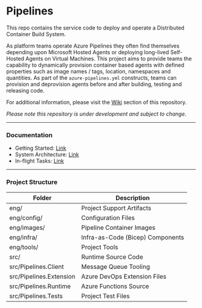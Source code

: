 # Pipelines

This repo contains the service code to deploy and operate a Distributed Container Build System.

As platform teams operate Azure Pipelines they often find themselves depending upon Microsoft Hosted Agents or deploying long-lived Self-Hosted Agents on Virtual Machines. This project aims to provide teams the capability to dynamically provision container based agents with defined properties such as image names / tags, location, namespaces and quantities. As part of the `azure-pipelines.yml` constructs, teams can provision and deprovision agents before and after building, testing and releasing code.

For additional information, please visit the [Wiki](https://github.com/ljtill/pipelines/wiki) section of this repository.

_Please note this repository is under development and subject to change._

---

### Documentation

- Getting Started: [Link](https://github.com/ljtill/pipelines/wiki/getting-started)
- System Architecture: [Link](https://github.com/ljtill/pipelines/wiki/system-architecture)
- In-flight Tasks: [Link](https://github.com/ljtill/pipelines/wiki/tasks)

---

### Project Structure

| Folder                  | Description                      |
| ----------------------- | -------------------------------- |
| eng/                    | Project Support Artifacts        |
| eng/config/             | Configuration Files              |
| eng/images/             | Pipeline Container Images        |
| eng/infra/              | Infra-as-Code (Bicep) Components |
| eng/tools/              | Project Tools                    |
| src/                    | Runtime Source Code              |
| src/Pipelines.Client    | Message Queue Tooling            |
| src/Pipelines.Extension | Azure DevOps Extension Files     |
| src/Pipelines.Runtime   | Azure Functions Source           |
| src/Pipelines.Tests     | Project Test Files               |

